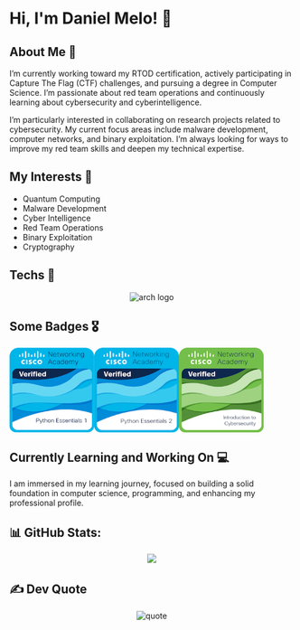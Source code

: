 # Hi, I'm Daniel Melo! 👋

## About Me 🚀

I’m currently working toward my RTOD certification, actively participating in Capture The Flag (CTF) challenges, and pursuing a degree in Computer Science. I’m passionate about red team operations and continuously learning about cybersecurity and cyberintelligence.

I’m particularly interested in collaborating on research projects related to cybersecurity. My current focus areas include malware development, computer networks, and binary exploitation. I’m always looking for ways to improve my red team skills and deepen my technical expertise.

## My Interests 🧠

- Quantum Computing
- Malware Development
- Cyber Intelligence
- Red Team Operations
- Binary Exploitation
- Cryptography


## Techs 🤖

<div align="center">
  <img src="https://skillicons.dev/icons?i=arch,py,go,linux,bash,docker,cs" height="40" alt="arch logo"  />
</div>

## Some Badges 🎖️

<div align="center"; style="display: flex;">
  <img src="/badges/python-essentials-1.1.png" alt="Python essentials 1" width="150" height="150"/>
  <img src="/badges/python-essentials-2.png" alt="Python essentials 2" width="150" height="150"/>
  <img src="/badges/introduction-to-cybersecurity.png" alt="Cybersecurity" width="150" height="150"/>
</div>

## Currently Learning and Working On 💻

I am immersed in my learning journey, focused on building a solid foundation in computer science, programming, and enhancing my professional profile.

## 📊 GitHub Stats:
<div align="center">
  <img src="https://github-readme-stats.vercel.app/api?username=dmeloca&theme=rose_pine&hide_border=true&include_all_commits=false&count_private=false"/>  
</div>


## ✍️ Dev Quote
<div align="center">
  <img src="https://quotes-github-readme.vercel.app/api?type=horizontal&theme=tokyonight" alt="quote"/>
</div>


